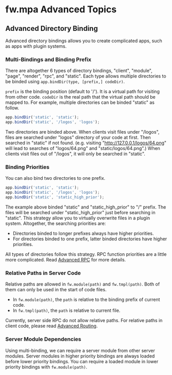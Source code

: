 # fw.mpa Advanced Topics #

## Advanced Directory Binding ##

Advanced directory bindings allows you to create complicated apps, such as apps with plugin systems.

### Multi-Bindings and Binding Prefix ###

There are altogether 6 types of directory bindings, "client", "module", "page", "render", "rpc", and "static".
Each type allows multiple directories to be binded using `app.bindDir(type, [prefix,] codeDir)`.

`prefix` is the binding position (default to '/'). It is a virtual path for visiting from other code.
`codeDir` is the real path that the virtual path should be mapped to.
For example, multiple directories can be binded "static" as follow.

```js
app.bindDir('static', 'static');
app.bindDir('static', '/logos', 'logos');
```

Two directories are binded above.
When clients visit files under "/logos", files are searched under "logos" directory of your code at first.
Then searched in "static" if not found.
(e.g. visiting "http://127.0.0.1/logos/64.png" will lead to searches of "logos/64.png" and "static/logos/64.png".)
When clients visit files out of "/logos", it will only be searched in "static".

### Binding Priorities ###

You can also bind two directories to one prefix.

```js
app.bindDir('static', 'static');
app.bindDir('static', '/logos', 'logos');
app.bindDir('static', 'static_high_prior');
```

The example above binded "static" and "static_high_prior" to "/" prefix.
The files will be searched under "static_high_prior" just before searching in "static".
This strategy allow you to virtually overwrite files in a plugin system.
Altogether, the searching priorities are:

* Directories binded to longer prefixes always have higher priorities.
* For directories binded to one prefix, latter binded directories have higher priorities.

All types of directories follow this strategy.
RPC function priorities are a little more complicated. Read [Advanced RPC](advanced_rpc.md) for more details.

### Relative Paths in Server Code ###

Relative paths are allowed in `fw.module(path)` and `fw.tmpl(path)`.
Both of them can only be used in the start of code files.

* In `fw.module(path)`, the `path` is relative to the binding prefix of current code.
* In `fw.tmpl(path)`, the `path` is relative to current file.

Currently, server side RPC do not allow relative paths.
For relative paths in client code, please read [Advanced Routing](advanced_routing.md).

### Server Module Dependencies ###

Using multi-binding, we can require a server module from other server modules.
Server modules in higher priority bindings are always loaded before lower priority bindings.
You can require a loaded module in lower priority bindings with `fw.module(path)`.
